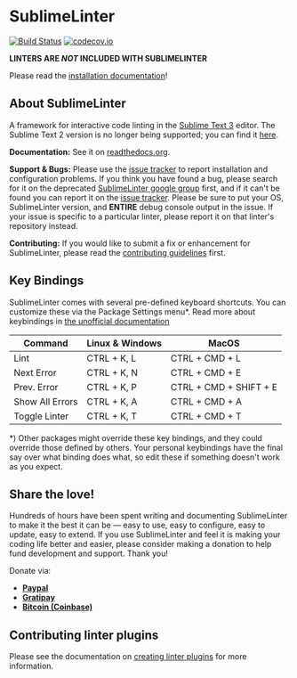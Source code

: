 SublimeLinter
=============

[![Build Status](https://img.shields.io/travis/SublimeLinter/SublimeLinter3/master.svg)](https://travis-ci.org/SublimeLinter/SublimeLinter3)
[![codecov.io](https://img.shields.io/codecov/c/github/SublimeLinter/SublimeLinter3/master.svg)](http://codecov.io/github/SublimeLinter/SublimeLinter3?branch=master)

**LINTERS ARE *NOT* INCLUDED WITH SUBLIMELINTER**

Please read the [installation documentation](http://sublimelinter.readthedocs.org/en/latest/installation.html)!

## About SublimeLinter
A framework for interactive code linting in the [Sublime Text 3](http://sublimetext.com/3) editor. The Sublime Text 2 version is no longer being supported; you can find it [here](https://github.com/SublimeLinter/SublimeLinter).

**Documentation:** See it on [readthedocs.org](https://sublimelinter.readthedocs.org).

**Support & Bugs:** Please use the [issue tracker](https://github.com/SublimeLinter/SublimeLinter3/issues) to report installation and configuration problems. If you think you have found a bug, please search for it on the deprecated [SublimeLinter google group](https://groups.google.com/forum/#!forum/sublimelinter) first, and if it can't be found you can report it on the [issue tracker](https://github.com/SublimeLinter/SublimeLinter3/issues). Please be sure to put your OS, SublimeLinter version, and **ENTIRE** debug console output in the issue. If your issue is specific to a particular linter, please report it on that linter's repository instead.

**Contributing:** If you would like to submit a fix or enhancement for SublimeLinter, please read the [contributing guidelines](https://sublimelinter.readthedocs.org/en/latest/contributing.html) first.

## Key Bindings

SublimeLinter comes with several pre-defined keyboard shortcuts. You can customize these via the Package Settings menu\*. Read more about keybindings in [the unofficial documentation](http://docs.sublimetext.info/en/latest/customization/key_bindings.html)

| Command         | Linux & Windows  | MacOS                  |
|-----------------|------------------|------------------------|
| Lint            | CTRL + K, L      | CTRL + CMD + L         |
| Next Error      | CTRL + K, N      | CTRL + CMD + E         |
| Prev. Error     | CTRL + K, P      | CTRL + CMD + SHIFT + E |
| Show All Errors | CTRL + K, A      | CTRL + CMD + A         |
| Toggle Linter   | CTRL + K, T      | CTRL + CMD + T         |

\*) Other packages might override these key bindings, and they could override those defined by others. Your personal keybindings have the final say over what binding does what, so edit these if something doesn't work as you expect.

## Share the love!
Hundreds of hours have been spent writing and documenting SublimeLinter to make it the best it can be — easy to use, easy to configure, easy to update, easy to extend. If you use SublimeLinter and feel it is making your coding life better and easier, please consider making a donation to help fund development and support. Thank you!

Donate via: 
* [**Paypal**](https://www.paypal.com/cgi-bin/webscr?cmd=_s-xclick&hosted_button_id=FK7SKD3X8N7BU)
* [**Gratipay**](https://gratipay.com/sublimelinter/)
* [**Bitcoin (Coinbase)**](https://www.coinbase.com/groteworld)

## Contributing linter plugins
Please see the documentation on [creating linter plugins](https://sublimelinter.readthedocs.org/en/latest/creating_a_linter.html) for more information.
